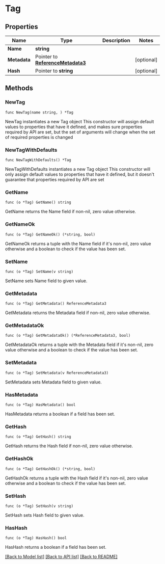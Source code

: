 # Tag

## Properties

Name | Type | Description | Notes
------------ | ------------- | ------------- | -------------
**Name** | **string** |  | 
**Metadata** | Pointer to [**ReferenceMetadata3**](ReferenceMetadata3.md) |  | [optional] 
**Hash** | Pointer to **string** |  | [optional] 

## Methods

### NewTag

`func NewTag(name string, ) *Tag`

NewTag instantiates a new Tag object
This constructor will assign default values to properties that have it defined,
and makes sure properties required by API are set, but the set of arguments
will change when the set of required properties is changed

### NewTagWithDefaults

`func NewTagWithDefaults() *Tag`

NewTagWithDefaults instantiates a new Tag object
This constructor will only assign default values to properties that have it defined,
but it doesn't guarantee that properties required by API are set

### GetName

`func (o *Tag) GetName() string`

GetName returns the Name field if non-nil, zero value otherwise.

### GetNameOk

`func (o *Tag) GetNameOk() (*string, bool)`

GetNameOk returns a tuple with the Name field if it's non-nil, zero value otherwise
and a boolean to check if the value has been set.

### SetName

`func (o *Tag) SetName(v string)`

SetName sets Name field to given value.


### GetMetadata

`func (o *Tag) GetMetadata() ReferenceMetadata3`

GetMetadata returns the Metadata field if non-nil, zero value otherwise.

### GetMetadataOk

`func (o *Tag) GetMetadataOk() (*ReferenceMetadata3, bool)`

GetMetadataOk returns a tuple with the Metadata field if it's non-nil, zero value otherwise
and a boolean to check if the value has been set.

### SetMetadata

`func (o *Tag) SetMetadata(v ReferenceMetadata3)`

SetMetadata sets Metadata field to given value.

### HasMetadata

`func (o *Tag) HasMetadata() bool`

HasMetadata returns a boolean if a field has been set.

### GetHash

`func (o *Tag) GetHash() string`

GetHash returns the Hash field if non-nil, zero value otherwise.

### GetHashOk

`func (o *Tag) GetHashOk() (*string, bool)`

GetHashOk returns a tuple with the Hash field if it's non-nil, zero value otherwise
and a boolean to check if the value has been set.

### SetHash

`func (o *Tag) SetHash(v string)`

SetHash sets Hash field to given value.

### HasHash

`func (o *Tag) HasHash() bool`

HasHash returns a boolean if a field has been set.


[[Back to Model list]](../README.md#documentation-for-models) [[Back to API list]](../README.md#documentation-for-api-endpoints) [[Back to README]](../README.md)


